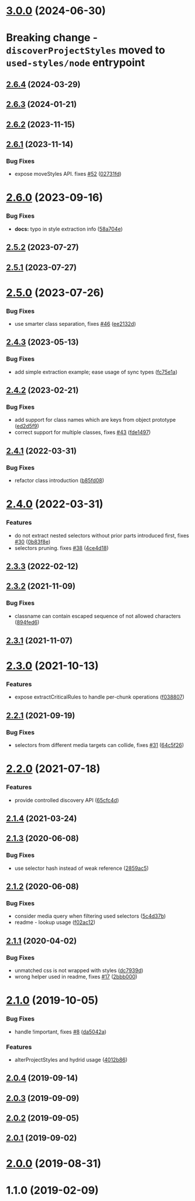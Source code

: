 # [3.0.0](https://github.com/theKashey/used-styles/compare/v2.6.4...v3.0.0) (2024-06-30)

# Breaking change - `discoverProjectStyles` moved to `used-styles/node` entrypoint

## [2.6.4](https://github.com/theKashey/used-styles/compare/v2.6.3...v2.6.4) (2024-03-29)

## [2.6.3](https://github.com/theKashey/used-styles/compare/v2.6.2...v2.6.3) (2024-01-21)

## [2.6.2](https://github.com/theKashey/used-styles/compare/v2.6.1...v2.6.2) (2023-11-15)

## [2.6.1](https://github.com/theKashey/used-styles/compare/v2.6.0...v2.6.1) (2023-11-14)

### Bug Fixes

- expose moveStyles API. fixes [#52](https://github.com/theKashey/used-styles/issues/52) ([02731fd](https://github.com/theKashey/used-styles/commit/02731fd2958dba2ab83773cca7451a25f3078118))

# [2.6.0](https://github.com/theKashey/used-styles/compare/v2.5.2...v2.6.0) (2023-09-16)

### Bug Fixes

- **docs:** typo in style extraction info ([58a704e](https://github.com/theKashey/used-styles/commit/58a704e281f153b4ec65df32c4371a10330e603f))

## [2.5.2](https://github.com/theKashey/used-styles/compare/v2.5.1...v2.5.2) (2023-07-27)

## [2.5.1](https://github.com/theKashey/used-styles/compare/v2.5.0...v2.5.1) (2023-07-27)

# [2.5.0](https://github.com/theKashey/used-styles/compare/v2.4.3...v2.5.0) (2023-07-26)

### Bug Fixes

- use smarter class separation, fixes [#46](https://github.com/theKashey/used-styles/issues/46) ([ee2132d](https://github.com/theKashey/used-styles/commit/ee2132d785c608ea0acdd144470a7293cb95ee5b))

## [2.4.3](https://github.com/theKashey/used-styles/compare/v2.4.2...v2.4.3) (2023-05-13)

### Bug Fixes

- add simple extraction example; ease usage of sync types ([fc75e1a](https://github.com/theKashey/used-styles/commit/fc75e1ae6a43c3b444bfaa4e8bc0b2f576538c57))

## [2.4.2](https://github.com/theKashey/used-styles/compare/v2.4.1...v2.4.2) (2023-02-21)

### Bug Fixes

- add support for class names which are keys from object prototype ([ed2d5f9](https://github.com/theKashey/used-styles/commit/ed2d5f94fa1f20d980b71181c33ae021af5c42fc))
- correct support for multiple classes, fixes [#43](https://github.com/theKashey/used-styles/issues/43) ([fde1497](https://github.com/theKashey/used-styles/commit/fde1497a1a271ac86e320c3056f25a9ed06bf69a))

## [2.4.1](https://github.com/theKashey/used-styles/compare/v2.4.0...v2.4.1) (2022-03-31)

### Bug Fixes

- refactor class introduction ([b85fd08](https://github.com/theKashey/used-styles/commit/b85fd08c3250b6bfc46ddb80a068c493fe2ee1c8))

# [2.4.0](https://github.com/theKashey/used-styles/compare/v2.3.3...v2.4.0) (2022-03-31)

### Features

- do not extract nested selectors without prior parts introduced first, fixes [#30](https://github.com/theKashey/used-styles/issues/30) ([0b83f8e](https://github.com/theKashey/used-styles/commit/0b83f8e88f461e195cc3ce8f9976d324c0471466))
- selectors pruning. fixes [#38](https://github.com/theKashey/used-styles/issues/38) ([4ce4d18](https://github.com/theKashey/used-styles/commit/4ce4d18cd10474126f7882b395e15522fc2702f9))

## [2.3.3](https://github.com/theKashey/used-styles/compare/v2.3.2...v2.3.3) (2022-02-12)

## [2.3.2](https://github.com/theKashey/used-styles/compare/v2.3.1...v2.3.2) (2021-11-09)

### Bug Fixes

- classname can contain escaped sequence of not allowed characters ([894fed6](https://github.com/theKashey/used-styles/commit/894fed618d72bf3ce5bdd072bbdc7f221ee376f3))

## [2.3.1](https://github.com/theKashey/used-styles/compare/v2.3.0...v2.3.1) (2021-11-07)

# [2.3.0](https://github.com/theKashey/used-styles/compare/v2.2.1...v2.3.0) (2021-10-13)

### Features

- expose extractCriticalRules to handle per-chunk operations ([f038807](https://github.com/theKashey/used-styles/commit/f038807f6668c56adb27107dea01ff06024d7a8d))

## [2.2.1](https://github.com/theKashey/used-styles/compare/v2.2.0...v2.2.1) (2021-09-19)

### Bug Fixes

- selectors from different media targets can collide, fixes [#31](https://github.com/theKashey/used-styles/issues/31) ([64c5f26](https://github.com/theKashey/used-styles/commit/64c5f2681b5d882db46e24fd4f0a372f3b9d902b))

# [2.2.0](https://github.com/theKashey/used-styles/compare/v2.1.4...v2.2.0) (2021-07-18)

### Features

- provide controlled discovery API ([65cfc4d](https://github.com/theKashey/used-styles/commit/65cfc4d411669149b4822ebd97c988c65faa8fc6))

## [2.1.4](https://github.com/theKashey/used-styles/compare/v2.1.3...v2.1.4) (2021-03-24)

## [2.1.3](https://github.com/theKashey/used-styles/compare/v2.1.2...v2.1.3) (2020-06-08)

### Bug Fixes

- use selector hash instead of weak reference ([2859ac5](https://github.com/theKashey/used-styles/commit/2859ac514c9329c177e0782756fd0f210b68c784))

## [2.1.2](https://github.com/theKashey/used-styles/compare/v2.1.1...v2.1.2) (2020-06-08)

### Bug Fixes

- consider media query when filtering used selectors ([5c4d37b](https://github.com/theKashey/used-styles/commit/5c4d37bfc304c85cce0f92a5d92b07f786996559))
- readme - lookup usage ([f02ac12](https://github.com/theKashey/used-styles/commit/f02ac12a402af046587cade42e7bff37de7429c4))

## [2.1.1](https://github.com/theKashey/used-styles/compare/v2.1.0...v2.1.1) (2020-04-02)

### Bug Fixes

- unmatched css is not wrapped with styles ([dc7939d](https://github.com/theKashey/used-styles/commit/dc7939dc12e5f7407523b44966732ea2b9c683a8))
- wrong helper used in readme, fixes [#17](https://github.com/theKashey/used-styles/issues/17) ([2bbb000](https://github.com/theKashey/used-styles/commit/2bbb000af334a1714676c401716a3c6456183f1f))

# [2.1.0](https://github.com/theKashey/used-styles/compare/v2.0.4...v2.1.0) (2019-10-05)

### Bug Fixes

- handle !important, fixes [#8](https://github.com/theKashey/used-styles/issues/8) ([da5042a](https://github.com/theKashey/used-styles/commit/da5042a01c2d6c68e0da04c9d59bb9ab411961d4))

### Features

- alterProjectStyles and hydrid usage ([4012b86](https://github.com/theKashey/used-styles/commit/4012b86a780b54b8cc58b407d753f3aac58ee620))

## [2.0.4](https://github.com/theKashey/used-styles/compare/v2.0.3...v2.0.4) (2019-09-14)

## [2.0.3](https://github.com/theKashey/used-styles/compare/v2.0.2...v2.0.3) (2019-09-09)

## [2.0.2](https://github.com/theKashey/used-styles/compare/v2.0.1...v2.0.2) (2019-09-05)

## [2.0.1](https://github.com/theKashey/used-styles/compare/v2.0.0...v2.0.1) (2019-09-02)

# [2.0.0](https://github.com/theKashey/used-styles/compare/v1.1.0...v2.0.0) (2019-08-31)

# 1.1.0 (2019-02-09)
